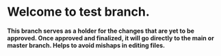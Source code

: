 # Welcome to test branch.

**This branch serves as a holder for the changes that are yet to be approved. Once approved and finalized, it will go directly to the main or master branch.
Helps to avoid mishaps in editing files.**
